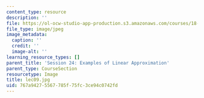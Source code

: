 ```yaml
---
content_type: resource
description: ''
file: https://ol-ocw-studio-app-production.s3.amazonaws.com/courses/18-01sc-single-variable-calculus-fall-2010/767a94275567785f75fc3ce94c0742fd_lec09.jpg
file_type: image/jpeg
image_metadata:
  caption: ''
  credit: ''
  image-alt: ''
learning_resource_types: []
parent_title: 'Session 24: Examples of Linear Approximation'
parent_type: CourseSection
resourcetype: Image
title: lec09.jpg
uid: 767a9427-5567-785f-75fc-3ce94c0742fd
---
```

